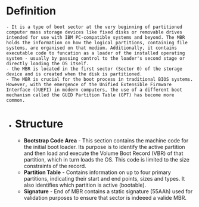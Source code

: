 # Definition
	- It is a type of boot sector at the very beginning of partitioned computer mass storage devices like fixed disks or removable drives intended for use with IBM PC-compatible systems and beyond. The MBR holds the information on how the logical partitions, containing file systems, are organised on that medium. Additionally, it contains executable code to funcation as a loader of the installed operating system - usually by passing control to the loader's second stage or directly loading the OS itself.
	- the MBR is located in the first sector (Sector 0) of the storage device and is created when the disk is partitioned.
	- The MBR is crucial for the boot process in traditional BIOS systems. However, with the emergence of the Unified Extensible Firmware Interface ()UEFI) in modern computers, the use of a different boot mechanism called the GUID Partition Table (GPT) has become more common.
- # Structure
	- **Bootstrap Code Area** - This section contains the machine code for the initial boot loader. Its purpose is to identify the active partition and then load and execute the Volume Boot Record (VBR) of that partition, which in turn loads the OS. This code is limited to the size constraints of the record.
	- **Partition Table** - Contains information on up to four primary partitions, indicating their start and end points, sizes and types. It also identifies which partition is active (bootable).
	- **Signature** - End of MBR contains a static signature (55AAh) used for validation purposes to ensure that sector is indeeed a valide MBR.